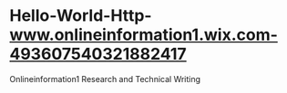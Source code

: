 # Hello-World-Http-www.onlineinformation1.wix.com-493607540321882417
Onlineinformation1 Research and Technical Writing
